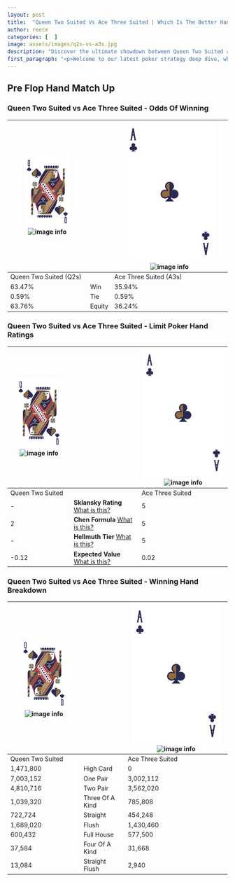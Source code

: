 ```yaml
---
layout: post
title:  "Queen Two Suited Vs Ace Three Suited | Which Is The Better Hand In Poker? A Complete Guide"
author: reece
categories: [  ]
image: assets/images/q2s-vs-a3s.jpg
description: "Discover the ultimate showdown between Queen Two Suited and Ace Three Suited in poker! Uncover the odds, strategies, and scenarios where one hand triumphs over the other. Get ready to up your poker game with this thrilling analysis."
first_paragraph: "<p>Welcome to our latest poker strategy deep dive, where we're pitting two distinct hands against each other in a high-stakes showdown: Queen Two Suited vs Ace Three Suited.</p><p>In the dynamic world of poker, every decision counts, and knowing which hand holds the upper hand is key to your success at the table.</p><p>In this article, we'll dissect these two hands, explore the scenarios where one dominates the other, and equip you with the knowledge to make strategic choices that can tip the odds in your favor.</p><p>Get ready to unravel the intriguing dynamics of these poker hands and elevate your game to new heights.</p>"
---
```




[comment]: # (sp0)

## Pre Flop Hand Match Up

<div class="table hand-ratings" markdown="1"> 



### Queen Two Suited vs Ace Three Suited - Odds Of Winning


    
| ![image info](assets/images/hand1/Q.png) ![image info](assets/images/hand1/2s.png) |  | ![image info](assets/images/hand2/A.png) ![image info](assets/images/hand2/3s.png) |
| -------- | -------- | -------- |
| Queen Two Suited (Q2s) |  | Ace Three Suited (A3s) |
| 63.47% | Win | 35.94% |
| 0.59% | Tie | 0.59% |
| 63.76% | Equity | 36.24% |




[comment]: # (sp1)



### Queen Two Suited vs Ace Three Suited - Limit Poker Hand Ratings


    
| ![image info](assets/images/hand1/Q.png) ![image info](assets/images/hand1/2s.png) |  | ![image info](assets/images/hand2/A.png) ![image info](assets/images/hand2/3s.png) |
| -------- | -------- | -------- |
| Queen Two Suited |  | Ace Three Suited |
| - | **Sklansky Rating** [What is this?](/sklansky-rating-explained) | 5 |
| 2 | **Chen Formula** [What is this?](/chen-formula-explained) | 5 |
| - | **Hellmuth Tier** [What is this?](/Hellmuth-tier-explained) | 5 |
| -0.12 | **Expected Value** [What is this?](/expected-value-explained) | 0.02 |




[comment]: # (sp2)



### Queen Two Suited vs Ace Three Suited - Winning Hand Breakdown


    
| ![image info](assets/images/hand1/Q.png) ![image info](assets/images/hand1/2s.png) |  | ![image info](assets/images/hand2/A.png) ![image info](assets/images/hand2/3s.png) |
| -------- | -------- | -------- |
| Queen Two Suited |  | Ace Three Suited |
| 1,471,800 | High Card | 0 |
| 7,003,152 | One Pair | 3,002,112 |
| 4,810,716 | Two Pair | 3,562,020 |
| 1,039,320 | Three Of A Kind | 785,808 |
| 722,724 | Straight | 454,248 |
| 1,689,020 | Flush | 1,430,460 |
| 600,432 | Full House | 577,500 |
| 37,584 | Four Of A Kind | 31,668 |
| 13,084 | Straight Flush | 2,940 |




[comment]: # (sp3)



</div>

[comment]: # (sp4)



[comment]: # (sp5)

